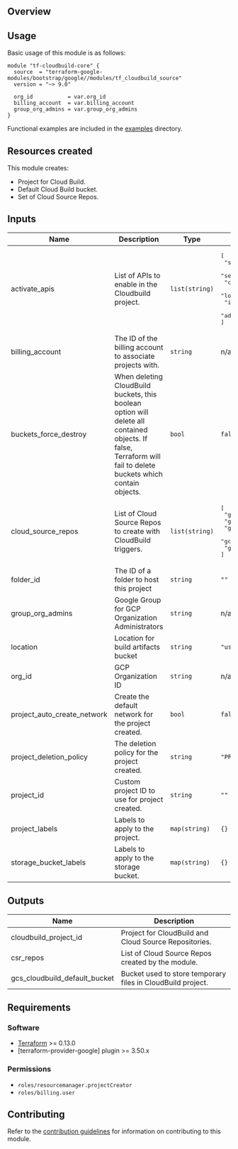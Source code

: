 ## Overview

## Usage

Basic usage of this module is as follows:

```hcl
module "tf-cloudbuild-core" {
  source  = "terraform-google-modules/bootstrap/google//modules/tf_cloudbuild_source"
  version = "~> 9.0"

  org_id           = var.org_id
  billing_account  = var.billing_account
  group_org_admins = var.group_org_admins
}
```

Functional examples are included in the [examples](../../examples/) directory.

## Resources created

This module creates:

- Project for Cloud Build.
- Default Cloud Build bucket.
- Set of Cloud Source Repos.

<!-- BEGINNING OF PRE-COMMIT-TERRAFORM DOCS HOOK -->
## Inputs

| Name | Description | Type | Default | Required |
|------|-------------|------|---------|:--------:|
| activate\_apis | List of APIs to enable in the Cloudbuild project. | `list(string)` | <pre>[<br>  "serviceusage.googleapis.com",<br>  "servicenetworking.googleapis.com",<br>  "compute.googleapis.com",<br>  "logging.googleapis.com",<br>  "iam.googleapis.com",<br>  "admin.googleapis.com"<br>]</pre> | no |
| billing\_account | The ID of the billing account to associate projects with. | `string` | n/a | yes |
| buckets\_force\_destroy | When deleting CloudBuild buckets, this boolean option will delete all contained objects. If false, Terraform will fail to delete buckets which contain objects. | `bool` | `false` | no |
| cloud\_source\_repos | List of Cloud Source Repos to create with CloudBuild triggers. | `list(string)` | <pre>[<br>  "gcp-policies",<br>  "gcp-org",<br>  "gcp-envs",<br>  "gcp-networks",<br>  "gcp-projects"<br>]</pre> | no |
| folder\_id | The ID of a folder to host this project | `string` | `""` | no |
| group\_org\_admins | Google Group for GCP Organization Administrators | `string` | n/a | yes |
| location | Location for build artifacts bucket | `string` | `"us-central1"` | no |
| org\_id | GCP Organization ID | `string` | n/a | yes |
| project\_auto\_create\_network | Create the default network for the project created. | `bool` | `false` | no |
| project\_deletion\_policy | The deletion policy for the project created. | `string` | `"PREVENT"` | no |
| project\_id | Custom project ID to use for project created. | `string` | `""` | no |
| project\_labels | Labels to apply to the project. | `map(string)` | `{}` | no |
| storage\_bucket\_labels | Labels to apply to the storage bucket. | `map(string)` | `{}` | no |

## Outputs

| Name | Description |
|------|-------------|
| cloudbuild\_project\_id | Project for CloudBuild and Cloud Source Repositories. |
| csr\_repos | List of Cloud Source Repos created by the module. |
| gcs\_cloudbuild\_default\_bucket | Bucket used to store temporary files in CloudBuild project. |

<!-- END OF PRE-COMMIT-TERRAFORM DOCS HOOK -->

## Requirements

### Software

- [Terraform](https://www.terraform.io/downloads.html) >= 0.13.0
- [terraform-provider-google] plugin >= 3.50.x

### Permissions

- `roles/resourcemanager.projectCreator`
- `roles/billing.user`

## Contributing

Refer to the [contribution guidelines](../../CONTRIBUTING.md) for
information on contributing to this module.
